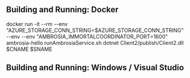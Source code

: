 



Building and Running: Docker
----------------------------

docker run -it --rm --env "AZURE_STORAGE_CONN_STRING=$AZURE_STORAGE_CONN_STRING" \
       --env  --env "AMBROSIA_IMMORTALCOORDINATOR_PORT=1600" \
       ambrosia-hello runAmbrosiaService.sh dotnet Client2/publish/Client2.dll $CNAME $SNAME


Building and Running: Windows / Visual Studio
---------------------------------------------
